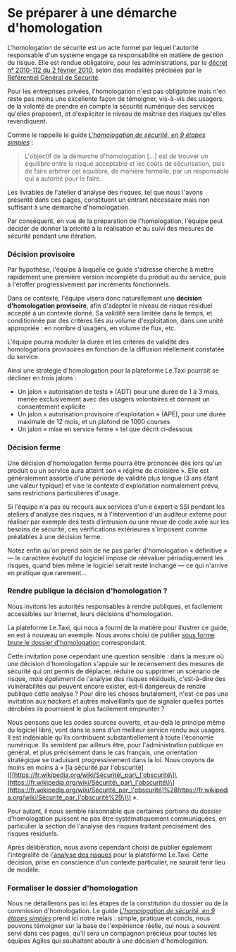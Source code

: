 # Se préparer à une démarche d'homologation

L'homologation de sécurité est un acte formel par lequel l'autorité responsable d'un système engage sa responsabilité en matière de gestion du risque. Elle est rendue obligatoire, pour les administrations, par le [décret n° 2010-112 du 2 février 2010](https://www.legifrance.gouv.fr/affichTexte.do?cidTexte=JORFTEXT000021779444&categorieLien=id), selon des modalités précisées par le [Référentiel Général de Sécurité](https://www.ssi.gouv.fr/administration/reglementation/confiance-numerique/le-referentiel-general-de-securite-rgs/liste-des-documents-constitutifs-du-rgs-v-2-0/).

Pour les entreprises privées, l'homologation n'est pas obligatoire mais n'en reste pas moins une excellente façon de témoigner, vis-à-vis des usagers, de la volonté de prendre en compte la sécurité numérique des services qu'elles proposent, et d'expliciter le niveau de maîtrise des risques qu'elles revendiquent.

Comme le rappelle le guide [_L'homologation de sécurité, en 9 étapes simples_](https://www.ssi.gouv.fr/actualite/lhomologation-en-9-etapes-simples-nouvelle-publication-de-lanssi/) :

> L'objectif de la démarche d'homologation \[...\] est de trouver un équilibre entre le risque acceptable et les coûts de sécurisation, puis de faire arbitrer cet équilibre, de manière formelle, par un responsable qui a autorité pour le faire.

Les livrables de l'atelier d'analyse des risques, tel que nous l'avons présenté dans ces pages, constituent un entrant nécessaire mais non suffisant à une démarche d'homologation.

Par conséquent, en vue de la préparation de l'homologation, l'équipe peut décider de donner la priorité à la réalisation et au suivi des mesures de sécurité pendant une itération.

### Décision provisoire

Par hypothèse, l'équipe à laquelle ce guide s'adresse cherche à mettre rapidement une première version incomplète du produit ou du service, puis à l'étoffer progressivement par incréments fonctionnels.

Dans ce contexte, l'équipe visera donc naturellement une **décision d'homologation provisoire**, afin d'adapter le niveau de risque résiduel accepté à un contexte donné. Sa validité sera limitée dans le temps, et conditionnée par des critères liés au volume d'exploitation, dans une unité appropriée : en nombre d'usagers, en volume de flux, etc.

L'équipe pourra moduler la durée et les critères de validité des homologations provisoires en fonction de la diffusion réellement constatée du service.

Ainsi une stratégie d'homologation pour la plateforme Le.Taxi pourrait se décliner en trois jalons :

* Un jalon « autorisation de tests » \(ADT\) pour une durée de 1 à 3 mois, menée exclusivement avec des usagers volontaires et donnant un consentement explicite
* Un jalon « autorisation provisoire d'exploitation » \(APE\), pour une durée maximale de 12 mois, et un plafond de 1000 courses
* Un jalon « mise en service ferme » tel que décrit ci-dessous

### Décision ferme

Une décision d'homologation ferme pourra être prononcée dès lors qu'un produit ou un service aura atteint son « régime de croisière ». Elle est généralement assortie d'une période de validité plus longue \(3 ans étant une valeur typique\) et vise le contexte d'exploitation normalement prévu, sans restrictions particulières d'usage.

Si l'équipe n'a pas eu recours aux services d'un·e expert·e SSI pendant les ateliers d'analyse des risques, ni à l'intervention d'un auditeur externe pour réaliser par exemple des tests d'intrusion ou une revue de code axée sur les besoins de sécurité, ces vérifications extérieures s'imposent comme préalables à une décision ferme.

Notez enfin qu'on prend soin de ne pas parler d'homologation « définitive » — le caractère évolutif du logiciel impose de réévaluer périodiquement les risques, quand bien même le logiciel serait resté inchangé — ce qui n'arrive en pratique que rarement…

### Rendre publique la décision d'homologation ?

Nous invitons les autorités responsables à rendre publiques, et facilement accessibles sur Internet, leurs décisions d'homologation.

La plateforme Le.Taxi, qui nous a fourni de la matière pour illustrer ce guide, en est à nouveau un exemple. Nous avons choisi de publier [sous forme brute le dossier d'homologation](https://github.com/sgmap/beta.ssi/blob/master/homologations/le_taxi.md) correspondant.

Cette invitation pose cependant une question sensible : dans la mesure où une décision d'homologation s'appuie sur le recensement des mesures de sécurité qui ont permis de déplacer, réduire ou supprimer un scénario de risque, _mais également_ de l'analyse des risques résiduels, c'est-à-dire des vulnérabilités qui peuvent encore exister, est-il dangereux de rendre publique cette analyse ? Pour dire les choses brutalement, n'est-ce pas une invitation aux _hackers_ et autres malveillants que de signaler quelles portes dérobées ils pourraient le plus facilement emprunter ?

Nous pensons que les codes sources ouverts, et au-delà le principe même du logiciel libre, vont dans le sens d'un meilleur service rendu aux usagers. Il est indéniable qu'ils contribuent substantiellement à toute l'économie numérique. Ils semblent par ailleurs être, pour l'administration publique en général, et plus précisément dans le cas français, une orientation stratégique se traduisant progressivement dans la loi. Nous croyons de moins en moins à « \[la sécurité par l'obscurité\]\(\[[https://fr.wikipedia.org/wiki/Sécurité\_par\_l'obscurité\]\(https://fr.wikipedia.org/wiki/Sécurité\_par\_l'obscurité\)\](https://fr.wikipedia.org/wiki/Sécurité_par_l'obscurité]%28https://fr.wikipedia.org/wiki/Sécurité_par_l'obscurité%29\)\) ».

Pour autant, il nous semble raisonnable que certaines portions du dossier d'homologation puissent ne pas être systématiquement communiquées, en particulier la section de l'analyse des risques traitant précisément des risques résiduels.

Après délibération, nous avons cependant choisi de publier également l'intégralité de l['analyse des risques](https://github.com/openmaraude/le.taxi/wiki/Analyse-des-risques) pour la plateforme Le.Taxi. Cette décision, prise en conscience d'un contexte particulier, ne saurait tenir lieu de modèle.

### Formaliser le dossier d'homologation

Nous ne détaillerons pas ici les étapes de la constitution du dossier ou de la commission d'homologation. Le guide [_L'homologation de sécurité, en 9 étapes simples_](https://www.ssi.gouv.fr/actualite/lhomologation-en-9-etapes-simples-nouvelle-publication-de-lanssi/) prend ici notre relais : simple, pratique et concis, nous pouvons témoigner sur la base de l'expérience réelle, qui nous a souvent servi dans ces pages, qu'il sera un compagnon précieux pour toutes les équipes Agiles qui souhaitent aboutir à une décision d'homologation.

